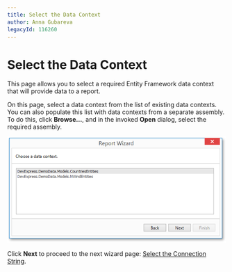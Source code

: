 ```yaml
---
title: Select the Data Context
author: Anna Gubareva
legacyId: 116260
---
```

# Select the Data Context
This page allows you to select a required Entity Framework data context that will provide data to a report.

On this page, select a data context from the list of existing data contexts. You can also populate this list with data contexts from a separate assembly. To do this, click **Browse...**, and in the invoked **Open** dialog, select the required assembly.

![WpfReportWizard_EF_SelectAsembly](../../../../../../images/img122127.png)

Click **Next** to proceed to the next wizard page: [Select the Connection String](select-the-connection-string.md).